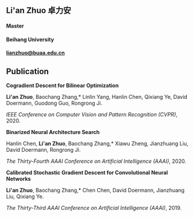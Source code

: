 ## Li'an Zhuo 卓力安
#### Master
#### Beihang University
#### lianzhuo@buaa.edu.cn

## Publication
**Cogradient Descent for Bilinear Optimization**

**Li'an Zhuo**, Baochang Zhang,* Linlin Yang, Hanlin Chen, Qixiang Ye, David Doermann, Guodong Guo, Rongrong Ji. 

*IEEE Conference on Computer Vision and Pattern Recognition (CVPR)*, 2020.

**Binarized Neural Architecture Search**

Hanlin Chen, **Li'an Zhuo**, Baochang Zhang,* Xiawu Zheng, Jianzhuang Liu, David Doermann, Rongrong Ji. 

*The Thirty-Fourth AAAI Conference on Artificial Intelligence (AAAI)*, 2020.

**Calibrated Stochastic Gradient Descent for Convolutional Neural Networks**

**Li'an Zhuo**, Baochang Zhang,* Chen Chen, David Doermann, Jianzhuang Liu, Qixiang Ye. 

*The Thirty-Third AAAI Conference on Artificial Intelligence (AAAI)*, 2019.
